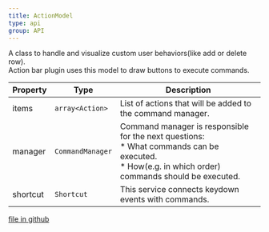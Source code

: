```yaml
---
title: ActionModel
type: api
group: API
---
```

A class to handle and visualize custom user behaviors(like add or delete row).<br />Action bar plugin uses this model to draw buttons to execute commands.<br />

Property|Type|Description
---|---|---
items|`array<Action>`|List of actions that will be added to the command manager.
manager|`CommandManager`|Command manager is responsible for the next questions:<br />* What commands can be executed.<br />* How(e.g. in which order) commands should be executed.
shortcut|`Shortcut`|This service connects keydown events with commands.

[file in github](https://github.com/qgrid/ng2/core/action.model.js)
